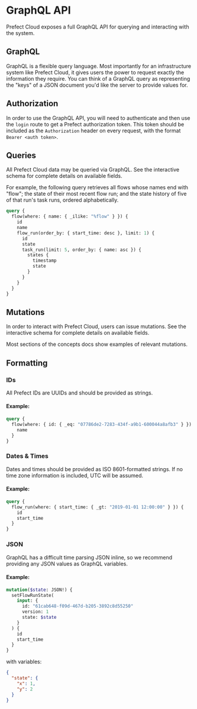 # GraphQL API

Prefect Cloud exposes a full GraphQL API for querying and interacting with the system.

## GraphQL

GraphQL is a flexible query language. Most importantly for an infrastructure system like Prefect Cloud, it gives users the power to request exactly the information they require. You can think of a GraphQL query as representing the "keys" of a JSON document you'd like the server to provide values for.


## Authorization

In order to use the GraphQL API, you will need to authenticate and then use the `login` route to get a Prefect authorization token. This token should be included as the `Authorization` header on every request, with the format `Bearer <auth token>`.

## Queries

All Prefect Cloud data may be queried via GraphQL. See the interactive schema for complete details on available fields.

For example, the following query retrieves all flows whose names end with "flow"; the state of their most recent flow run; and the state history of five of that run's task runs, ordered alphabetically.

```graphql
query {
  flow(where: { name: { _ilike: "%flow" } }) {
    id
    name
    flow_run(order_by: { start_time: desc }, limit: 1) {
      id
      state
      task_run(limit: 5, order_by: { name: asc }) {
        states {
          timestamp
          state
        }
      }
    }
  }
}
```

## Mutations

In order to interact with Prefect Cloud, users can issue mutations. See the interactive schema for complete details on available fields.

Most sections of the concepts docs show examples of relevant mutations.

## Formatting

### IDs

All Prefect IDs are UUIDs and should be provided as strings.

#### Example:

```graphql
query {
  flow(where: { id: { _eq: "07786de2-7283-434f-a9b1-600044a8afb3" } }) {
    name
  }
}
```

### Dates & Times

Dates and times should be provided as ISO 8601-formatted strings. If no time zone information is included, UTC will be assumed.

#### Example:

```graphql
query {
  flow_run(where: { start_time: { _gt: "2019-01-01 12:00:00" } }) {
    id
    start_time
  }
}
```

### JSON

GraphQL has a difficult time parsing JSON inline, so we recommend providing any JSON values as GraphQL variables.

#### Example:

```graphql
mutation($state: JSON!) {
  setFlowRunState(
    input: {
      id: "61cab648-f09d-467d-b205-3892c8d55250"
      version: 1
      state: $state
    }
  ) {
    id
    start_time
  }
}
```

with variables:

```json
{
  "state": {
    "x": 1,
    "y": 2
  }
}
```
